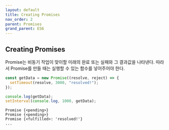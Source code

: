 ```yaml
---
layout: default
title: Creating Promises
nav_order: 2
parent: Promises
grand_parent: ES6
---
```


## Creating Promises

Promise는 비동기 작업이 맞이할 미래의 완료 또는 실패와 그 결과값을 나타낸다. 따라서 Promise를 만들 때는 실행할 수 있는 함수를 넣어주어야 한다.

```js
const getData = new Promise((resolve, reject) => {
  setTimeout(resolve, 3000, "resolved!");
});

console.log(getData);
setInterval(console.log, 1000, getData);
```

```
Promise {<pending>}
Promise {<pending>}
Promise {<fulfilled>: 'resolved!'}
...
```
